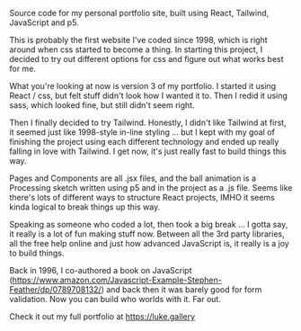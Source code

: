 Source code for my personal portfolio site, built using React, Tailwind, JavaScript and p5.

This is probably the first website I've coded since 1998, which is right around when css started to become a thing. In starting this project, I decided to try out different options for css and figure out what works best for me.

What you're looking at now is version 3 of my portfolio. I started it using React / css, but felt stuff didn't look how I wanted it to. Then I redid it using sass, which looked fine, but still didn't seem right. 

Then I finally decided to try Tailwind. Honestly, I didn't like Tailwind at first, it seemed just like 1998-style in-line styling ... but I kept with my goal of finishing the project using each different technology and ended up really falling in love with Tailwind. I get now, it's just really fast to build things this way.

Pages and Components are all .jsx files, and the ball animation is a Processing sketch written using p5 and in the project as a .js file. Seems like there's lots of different ways to structure React projects, IMHO it seems kinda logical to break things up this way. 

Speaking as someone who coded a lot, then took a big break ... I gotta say, it really is a lot of fun making stuff now. Between all the 3rd party libraries, all the free help online and just how advanced JavaScript is, it really is a joy to build things. 

Back in 1996, I co-authored a book on JavaScript (https://www.amazon.com/Javascript-Example-Stephen-Feather/dp/0789708132/) and back then it was barely good for form validation. Now you can build who worlds with it. Far out.

Check it out my full portfolio at https://luke.gallery